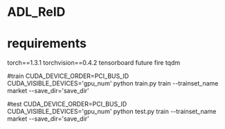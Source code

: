 # ADL_ReID

# requirements
torch==1.3.1
torchvision==0.4.2
tensorboard
future
fire
tqdm

#train
CUDA_DEVICE_ORDER=PCI_BUS_ID CUDA_VISIBLE_DEVICES='gpu_num' python train.py train --trainset_name market --save_dir='save_dir'

#test
CUDA_DEVICE_ORDER=PCI_BUS_ID CUDA_VISIBLE_DEVICES='gpu_num' python test.py train --trainset_name market --save_dir='save_dir'
